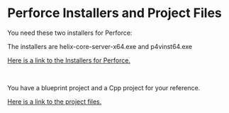 # Perforce Installers and Project Files

<p>You need these two installers for Perforce:</p>
<p>The installers are helix-core-server-x64.exe and p4vinst64.exe</p>
<p><a class="inline_disabled" href="https://www.dropbox.com/scl/fo/09ddho6b4df1x25nraljp/h?rlkey=g96pb4zbj1xs2tc2rhnvp0ios&amp;dl=0" target="_blank">Here is a link to the Installers for Perforce.</a></p>
<p>&nbsp;</p>
<p>You have a blueprint project and a Cpp project for your reference.</p>
<p><a class="inline_disabled" href="https://www.dropbox.com/scl/fo/27vxjta67bj5ozgb27pu2/h?rlkey=3nasl6zq3heqkiin40q997tfd&amp;dl=0" target="_blank">Here is a link to the project files.</a></p>